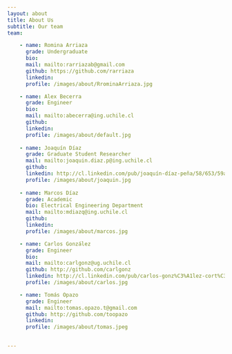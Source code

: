 ```yaml
---
layout: about
title: About Us
subtitle: Our team
team:

    - name: Romina Arriaza
      grade: Undergraduate
      bio:
      mail: mailto:rarriazab@gmail.com
      github: https://github.com/rarriaza
      linkedin:
      profile: /images/about/RrominaArriaza.jpg

    - name: Alex Becerra
      grade: Engineer
      bio:
      mail: mailto:abecerra@ing.uchile.cl
      github:
      linkedin:
      profile: /images/about/default.jpg
      
    - name: Joaquín Díaz
      grade: Graduate Student Researcher
      mail: mailto:joaquin.diaz.p@ing.uchile.cl
      github:
      linkedin: http://cl.linkedin.com/pub/joaquín-díaz-peña/58/653/59a/
      profile: /images/about/joaquin.jpg
      
    - name: Marcos Díaz
      grade: Academic
      bio: Electrical Engineering Department
      mail: mailto:mdiazq@ing.uchile.cl
      github:
      linkedin:
      profile: /images/about/marcos.jpg

    - name: Carlos González
      grade: Engineer
      bio:
      mail: mailto:carlgonz@ug.uchile.cl
      github: http://github.com/carlgonz
      linkedin: http://cl.linkedin.com/pub/carlos-gonz%C3%A1lez-cort%C3%A9s/51/507/354
      profile: /images/about/carlos.jpg

    - name: Tomás Opazo
      grade: Engineer
      mail: mailto:tomas.opazo.t@gmail.com
      github: http://github.com/toopazo
      linkedin: 
      profile: /images/about/tomas.jpeg
      

---
```

